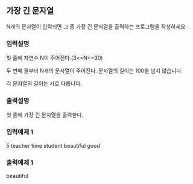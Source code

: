 ## 가장 긴 문자열

N개의 문자열이 입력되면 그 중 가장 긴 문자열을 출력하는 프로그램을 작성하세요.

### 입력설명

첫 줄에 자연수 N이 주어진다.(3<=N<=30)

두 번째 줄부터 N개의 문자열이 주어진다. 문자열의 길이는 100을 넘지 않습니다.

각 문자열의 길이는 서로 다릅니다.

### 출력설명

첫 줄에 가장 긴 문자열을 출력한다.

### 입력예제 1

5
teacher
time
student
beautiful
good

### 출력예제 1

beautiful
